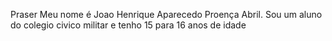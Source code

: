 Praser 
Meu nome é Joao Henrique Aparecedo Proença Abril.
Sou um aluno do colegio civico militar
e tenho 15 para 16 anos de idade
